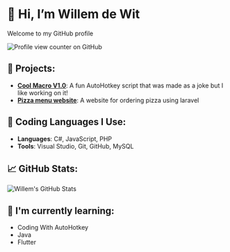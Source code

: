 # 👋 Hi, I’m Willem de Wit

Welcome to my GitHub profile 

![Profile view counter on GitHub](https://komarev.com/ghpvc/?username=Willemilk)

## 🚀 Projects:
- **[Cool Macro V1.0](https://github.com/Willemilk/Cool-Macro)**: A fun AutoHotkey script that was made as a joke but I like working on it!
- **[Pizza menu website](https://github.com/rensplop/StonksPizza)**: A website for ordering pizza using laravel

## 🔧 Coding Languages I Use:
- **Languages**: C#, JavaScript, PHP
- **Tools**: Visual Studio, Git, GitHub, MySQL

## 📈 GitHub Stats:
![Willem's GitHub Stats](https://github-readme-stats.vercel.app/api?username=Willemilk&show_icons=true&hide_title=true)

## 🌱 I'm currently learning:
- Coding With AutoHotkey
- Java
- Flutter

